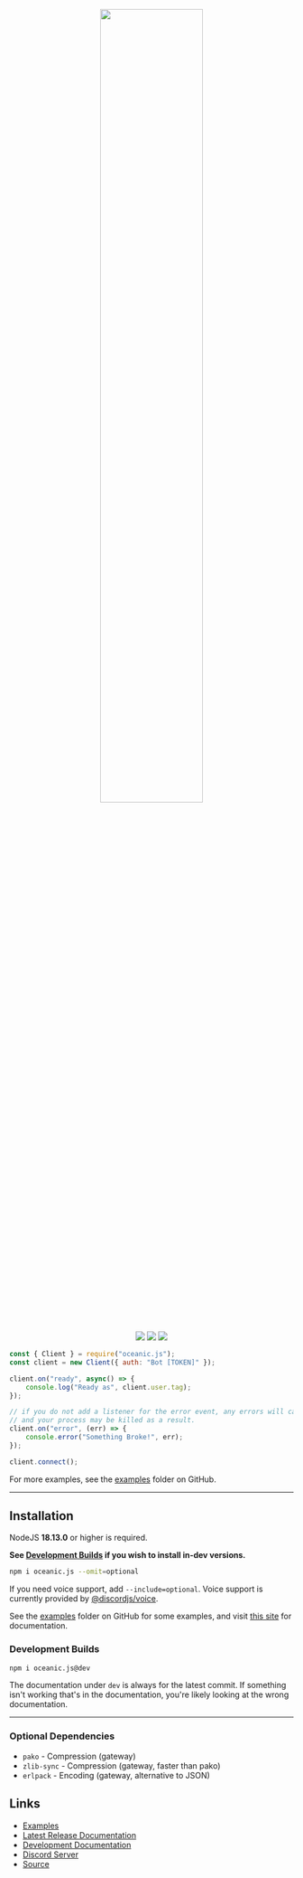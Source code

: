 <p align="center">
  <img width=60% src="https://user-images.githubusercontent.com/68125679/193473284-e14ea33d-b086-4c28-870d-4221e766d775.png">
  <br>
  <a href="https://npmjs.com/package/oceanic.js"><img src="https://img.shields.io/npm/v/oceanic.js.svg?style=flat-square&color=informational"></a>
  <img src="https://img.shields.io/github/stars/OceanicJS/Oceanic?color=yellow&style=flat-square">
  <img src="https://img.shields.io/npm/dw/oceanic.js?color=red&style=flat-square">
</p>

```js
const { Client } = require("oceanic.js");
const client = new Client({ auth: "Bot [TOKEN]" });

client.on("ready", async() => {
    console.log("Ready as", client.user.tag);
});

// if you do not add a listener for the error event, any errors will cause an UncaughtError to be thrown,
// and your process may be killed as a result.
client.on("error", (err) => {
    console.error("Something Broke!", err);
});

client.connect();
```
For more examples, see the [examples](https://github.com/OceanicJS/Oceanic/tree/dev/examples) folder on GitHub.
<hr>

## Installation
NodeJS **18.13.0** or higher is required.

**See [Development Builds](#development-builds) if you wish to install in-dev versions.**

```sh
npm i oceanic.js --omit=optional
```

If you need voice support, add `--include=optional`. Voice support is currently provided by [@discordjs/voice](https://discord.js.org/#/docs/voice/main/general/welcome).

See the [examples](https://github.com/OceanicJS/Oceanic/tree/dev/examples) folder on GitHub for some examples, and visit [this site](https://docs.oceanic.ws) for documentation.

### Development Builds
```sh
npm i oceanic.js@dev
```

The documentation under `dev` is always for the latest commit. If something isn't working that's in the documentation, you're likely looking at the wrong documentation.

<hr>

### Optional Dependencies
* `pako` - Compression (gateway)
* `zlib-sync` - Compression (gateway, faster than pako)
* `erlpack` - Encoding (gateway, alternative to JSON)

## Links
* [Examples](https://github.com/OceanicJS/Oceanic/tree/dev/examples)
* [Latest Release Documentation](https://docs.oceanic.ws/latest)
* [Development Documentation](https://docs.oceanic.ws/dev)
* [Discord Server](https://discord.gg/xZ4AhdYrf9)
* [Source](https://github.com/OceanicJS/Oceanic)
